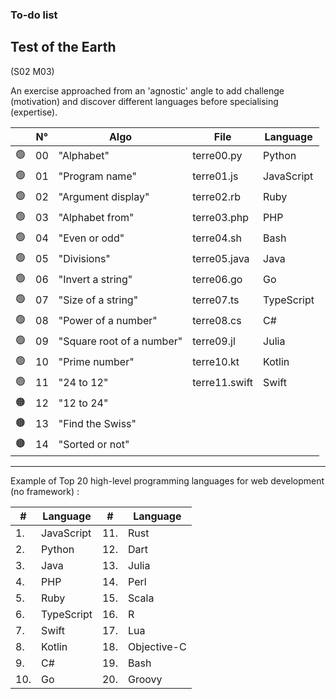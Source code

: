 ### To-do list

## Test of the Earth
(S02 M03)

An exercise approached from an 'agnostic' angle to add challenge (motivation) and discover different languages before specialising (expertise).

|  | N° | Algo | File | Language |
| ---| --- |--- |--- | --- |
🟢 | 00 | "Alphabet" | terre00.py | Python
🟢 | 01 | "Program name" | terre01.js | JavaScript
🟢 | 02 | "Argument display" | terre02.rb | Ruby
🟢 | 03 | "Alphabet from" | terre03.php | PHP
🟢 | 04 | "Even or odd" | terre04.sh | Bash
🟢 | 05 | "Divisions" | terre05.java | Java
🟢 | 06 | "Invert a string" | terre06.go | Go
🟢 | 07 | "Size of a string" | terre07.ts | TypeScript
🟢 | 08 | "Power of a number" | terre08.cs | C#
🟢 | 09 | "Square root of a number" | terre09.jl | Julia
🟢 | 10 | "Prime number" | terre10.kt | Kotlin |
🟢 | 11 | "24 to 12" | terre11.swift | Swift |
🟠 | 12 | "12 to 24" |  | 
🟤 | 13 | "Find the Swiss" |  | 
🟤 | 14 | "Sorted or not" |  | 


---

 Example of Top 20 high-level programming languages for web development (no framework) :

| # | Language | # | Language |
| --- | --- | --- | --- |
| 1. | JavaScript | 11. | Rust |
| 2. | Python | 12. | Dart |
| 3. | Java | 13. | Julia |
| 4. | PHP | 14. | Perl |
| 5. | Ruby | 15. | Scala |
| 6. | TypeScript | 16. | R |
| 7. | Swift | 17. | Lua |
| 8. | Kotlin | 18. | Objective-C |
| 9. | C# | 19. | Bash |
| 10. | Go | 20. | Groovy |

